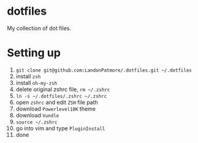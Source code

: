 # dotfiles
My collection of dot files.

# Setting up
1. `git clone git@github.com:LandonPatmore/.dotfiles.git ~/.dotfiles`
2. install `zsh`
3. install `oh-my-zsh`
4. delete original zshrc file, `rm ~/.zshrc`
5. `ln -s ~/.dotfiles/.zshrc ~/.zshrc`
6. open `zshrc` and edit `ZSH` file path
7. download `Powerlevel10K` theme
8. download `Vundle`
9. `source ~/.zshrc`
10. go into vim and type `PluginInstall`
11. done
